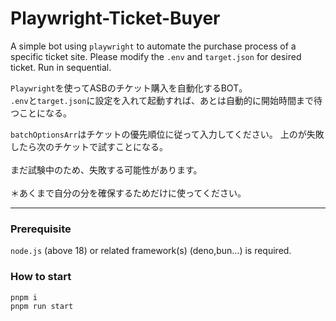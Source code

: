 # Playwright-Ticket-Buyer
A simple bot using `playwright` to automate the purchase process of a specific ticket site. Please modify the `.env`  and `target.json` for desired ticket. Run in sequential.

`Playwright`を使ってASBのチケット購入を自動化するBOT。\
`.env`と`target.json`に設定を入れて起動すれば、あとは自動的に開始時間まで待つことになる。

`batchOptionsArr`はチケットの優先順位に従って入力してください。
上のが失敗したら次のチケットで試すことになる。\
\
まだ試験中のため、失敗する可能性があります。
\
\
＊あくまで自分の分を確保するためだけに使ってください。

---

### Prerequisite

`node.js` (above 18) or related framework(s) (deno,bun...) is required.

### How to start

```shell
pnpm i
pnpm run start
```
